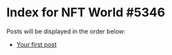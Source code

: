 # Index for NFT World #5346
Posts will be displayed in the order below:

- [Your first post](./001-first.md)

